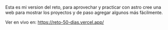 Esta es mi version del reto, para aprovechar y practicar con astro cree una web para mostrar los proyectos y de paso agregar algunos más fácilmente.

Ver en vivo en: 
https://reto-50-dias.vercel.app/
